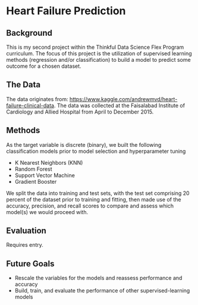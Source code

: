 # Heart Failure Prediction

## Background ## 
This is my second project within the Thinkful Data Science Flex Program curriculum. The focus of this project is the utilization of supervised learning methods (regression and/or classification) to build a model to predict some outcome for a chosen dataset.

## The Data ##
The data originates from: https://www.kaggle.com/andrewmvd/heart-failure-clinical-data. The data was collected at the Faisalabad Institute of Cardiology and Allied Hospital from April to December 2015.  

## Methods ##
As the target variable is discrete (binary), we built the following classification models prior to model selection and hyperparameter tuning
- K Nearest Neighbors (KNN)
- Random Forest
- Support Vector Machine 
- Gradient Booster

We split the data into training and test sets, with the test set comprising 20 percent of the dataset prior to training and fitting, then made use of the accuracy, precision, and recall scores to compare and assess which model(s) we would proceed with. 

## Evaluation ##
Requires entry.

## Future Goals ##
- Rescale the variables for the models and reassess performance and accuracy
- Build, train, and evaluate the performance of other supervised-learning models

